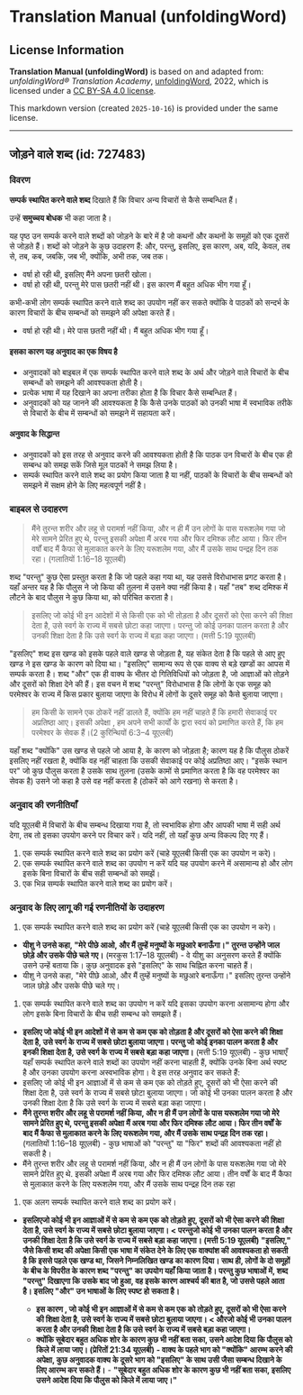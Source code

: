 # Translation Manual (unfoldingWord)

## License Information

**Translation Manual (unfoldingWord)** is based on and adapted from: _unfoldingWord® Translation Academy_, [unfoldingWord](https://unfoldingword.org/utw), 2022, which is licensed under a [CC BY-SA 4.0 license](https://creativecommons.org/licenses/by-sa/4.0/legalcode.en).

This markdown version (created `2025-10-16`) is provided under the same license.



--------------------------------

## जोड़ने वाले शब्द (id: 727483)

### विवरण

**सम्पर्क स्थापित करने वाले शब्द** दिखाते हैं कि विचार अन्य विचारों से कैसे सम्बन्धित हैं।

उन्हें **समुच्चय बोधक** भी कहा जाता है।

यह पृष्ठ उन सम्पर्क करने वाले शब्दों को जोड़ने के बारे में है जो कथनों और कथनों के समूहों को एक दूसरों से जोड़ते हैं। शब्दों को जोड़ने के कुछ उदाहरण हैं: और, परन्तु, इसलिए, इस कारण, अब, यदि, केवल, तब से, तब, कब, जबकि, जब भी, क्योंकि, अभी तक, जब तक।

* वर्षा हो रही थी, इसलिए मैंने अपना छतरी खोला।
* वर्षा हो रही थी, परन्तु मेरे पास छतरी नहीं थी। इस कारण मैं बहुत अधिक भीग गया हूँ।

कभी\-कभी लोग सम्पर्क स्थापित करने वाले शब्द का उपयोग नहीं कर सकते क्योंकि वे पाठकों को सन्दर्भ के कारण विचारों के बीच सम्बन्धों को समझने की अपेक्षा करते हैं।

* वर्षा हो रही थी। मेरे पास छतरी नहीं थी। मैं बहुत अधिक भीग गया हूँ।

#### इसका कारण यह अनुवाद का एक विषय है

* अनुवादकों को बाइबल में एक सम्पर्क स्थापित करने वाले शब्द के अर्थ और जोड़ने वाले विचारों के बीच सम्बन्धों को समझने की आवश्यकता होती है।
* प्रत्येक भाषा में यह दिखाने का अपना तरीका होता है कि विचार कैसे सम्बन्धित हैं।
* अनुवादकों को यह जानने की आवश्यकता है कि कैसे उनके पाठकों को उनकी भाषा में स्वभाविक तरीके से विचारों के बीच में सम्बन्धों को समझने में सहायता करें।

#### अनुवाद के सिद्धान्त

* अनुवादकों को इस तरह से अनुवाद करने की आवश्यकता होती है कि पाठक उन विचारों के बीच एक ही सम्बन्ध को समझ सकें जिसे मूल पाठकों ने समझ लिया है।
* सम्पर्क स्थापित करने वाले शब्द का प्रयोग किया जाता है या नहीं, पाठकों के विचारों के बीच सम्बन्धों को समझने में सक्षम होने के लिए महत्वपूर्ण नहीं है।

### बाइबल से उदाहरण

> मैंने तुरन्त शरीर और लहू से परामर्श नहीं किया, और न ही मैं उन लोगों के पास यरूशलेम गया जो मेरे सामने प्रेरित हुए थे, परन्तु इसकी अपेक्षा मैं अरब गया और फिर दमिश्क लौट आया। फिर तीन वर्षों बाद मैं कैफा से मुलाकात करने के लिए यरूशलेम गया, और मैं उसके साथ पन्द्रह दिन तक रहा। (गलातियों 1:16–18 यूएलबी)

शब्द "परन्तु" कुछ ऐसा प्रस्तुत करता है कि जो पहले कहा गया था, यह उससे विरोधाभास प्रगट करता है। यहाँ अन्तर यह है कि पौलुस ने जो किया की तुलना में उसने क्या नहीं किया है। यहाँ "तब" शब्द दमिश्क में लौटने के बाद पौलुस ने कुछ किया था, को परिचित कराता है।

> इसलिए जो कोई भी इन आदेशों में से किसी एक को भी तोड़ता है और दूसरों को ऐसा करने की शिक्षा देता है, उसे स्वर्ग के राज्य में सबसे छोटा कहा जाएगा। परन्तु जो कोई उनका पालन करता है और उनकी शिक्षा देता है कि उसे स्वर्ग के राज्य में बड़ा कहा जाएगा। (मत्ती 5:19 यूएलबी)

"इसलिए" शब्द इस खण्ड को इसके पहले वाले खण्ड से जोड़ता है, यह संकेत देता है कि पहले से आए हुए खण्ड ने इस खण्ड के कारण को दिया था। "इसलिए" सामान्य रूप से एक वाक्य से बड़े खण्डों का आपस में सम्पर्क करता है। शब्द "और" एक ही वाक्य के भीतर दो गितिविधियों को जोड़ता है, जो आज्ञाओं को तोड़ने और दूसरों को शिक्षा देने की हैं। इस वचन में शब्द "परन्तु" विरोधाभास है कि लोगों के एक समूह को परमेश्वर के राज्य में किस प्रकार बुलाया जाएगा के विरोध में लोगों के दूसरे समूह को कैसे बुलाया जाएगा।

> हम किसी के सामने एक ठोकरें नहीं डालते हैं, क्योंकि हम नहीं चाहते हैं कि हमारी सेवाकाई पर अप्रतिष्ठा आए। इसकी अपेक्षा , हम अपने सभी कार्यों के द्वारा स्वयं को प्रमाणित करते हैं, कि हम परमेश्वर के सेवक हैं।(2 कुरिन्थियों 6:3–4 यूएलबी)

यहाँ शब्द "क्योंकि" उस खण्ड से पहले जो आया है, के कारण को जोड़ता है; कारण यह है कि पौलुस ठोकरें इसलिए नहीं रखता है, क्योंकि वह नहीं चाहता कि उसकी सेवाकाई पर कोई अप्रतिष्ठा आए। "इसके स्थान पर" जो कुछ पौलुस करता है उसके साथ तुलना (उसके कामों से प्रमाणित करता है कि वह परमेश्वर का सेवक है) उसने जो कहा है उसे वह नहीं करता है (ठोकरें को आगे रखना) से करता है।

### अनुवाद की रणनीतियाँ

यदि यूएलबी में विचारों के बीच सम्बन्ध दिखाया गया है, तो स्वभाविक होगा और आपकी भाषा में सही अर्थ देगा, तब तो इसका उपयोग करने पर विचार करें। यदि नहीं, तो यहाँ कुछ अन्य विकल्प दिए गए हैं।

1. एक सम्पर्क स्थापित करने वाले शब्द का प्रयोग करें (चाहे यूएलबी किसी एक का उपयोग न करे)।
2. एक सम्पर्क स्थापित करने वाले शब्द का उपयोग न करें यदि यह उपयोग करने में असामान्य हो और लोग इसके बिना विचारों के बीच सही सम्बन्धों को समझें।
3. एक भिन्न सम्पर्क स्थापित करने वाले शब्द का प्रयोग करें।

### अनुवाद के लिए लागू की गई रणनीतियों के उदाहरण

1. एक सम्पर्क स्थापित करने वाले शब्द का प्रयोग करें (चाहे यूएलबी किसी एक का उपयोग न करे)।

* **यीशु ने उनसे कहा, "मेरे पीछे आओ, और मैं तुम्हें मनुष्यों के मछुआरे बनाऊँगा।" तुरन्त उन्होंने जाल छोड़े और उसके पीछे चले गए।** (मरकुस 1:17–18 यूएलबी) \- वे यीशु का अनुसरण करते हैं क्योंकि उसने उन्हें बताया कि। कुछ अनुवादक इसे "इसलिए" के साथ चिह्नित करना चाहते हैं।
* यीशु ने उनसे कहा, "मेरे पीछे आओ, और मैं तुम्हें मनुष्यों के मछुआरे बनाऊँगा।" इसलिए तुरन्त उन्होंने जाल छोड़े और उसके पीछे चले गए।

1. एक सम्पर्क स्थापित करने वाले शब्द का उपयोग न करें यदि इसका उपयोग करना असामान्य होगा और लोग इसके बिना विचारों के बीच सही सम्बन्ध को समझते हैं।

* **इसलिए जो कोई भी इन आदेशों में से कम से कम एक को तोड़ता है और दूसरों को ऐसा करने की शिक्षा देता है, उसे स्वर्ग के राज्य में सबसे छोटा बुलाया जाएगा। परन्तु जो कोई इनका पालन करता है और इनकी शिक्षा देता है, उसे स्वर्ग के राज्य में सबसे बड़ा कहा जाएगा।** (मत्ती 5:19 यूएलबी) \- कुछ भाषाएँ यहाँ सम्पर्क स्थापित करने वाले शब्दों का उपयोग नहीं करना चाहती हैं, क्योंकि उनके बिना अर्थ स्पष्ट है और उनका उपयोग करना अस्वभाविक होगा। वे इस तरह अनुवाद कर सकते हैं:
* इसलिए जो कोई भी इन आज्ञाओं में से कम से कम एक को तोड़ते हुए, दूसरों को भी ऐसा करने की शिक्षा देता है, उसे स्वर्ग के राज्य में सबसे छोटा बुलाया जाएगा। जो कोई भी उनका पालन करता है और उनकी शिक्षा देता है कि उसे स्वर्ग के राज्य में सबसे बड़ा कहा जाएगा।
* **मैंने तुरन्त शरीर और लहू से परामर्श नहीं किया, और न ही मैं उन लोगों के पास यरूशलेम गया जो मेरे सामने प्रेरित हुए थे, परन्तु इसकी अपेक्षा मैं अरब गया और फिर दमिश्क लौट आया। फिर तीन वर्षों के बाद मैं कैफा से मुलाकात करने के लिए यरूशलेम गया, और मैं उसके साथ पन्द्रह दिन तक रहा।** (गलातियों 1:16–18 यूएलबी) \- कुछ भाषाओं को "परन्तु" या "फिर" शब्दों की आवश्यकता नहीं हो सकती है।
* मैंने तुरन्त शरीर और लहू से परामर्श नहीं किया, और न ही मैं उन लोगों के पास यरूशलेम गया जो मेरे सामने प्रेरित हुए थे. इसकी अपेक्षा मैं अरब गया और फिर दमिश्क लौट आया। तीन वर्षों के बाद मैं कैफा से मुलाकात करने के लिए यरूशलेम गया, और मैं उसके साथ पन्द्रह दिन तक रहा

1. एक अलग सम्पर्क स्थापित करने वाले शब्द का प्रयोग करें।

* **इसलिएजो कोई भी इन आज्ञाओं में से कम से कम एक को तोड़ते हुए, दूसरों को भी ऐसा करने की शिक्षा देता है, उसे स्वर्ग के राज्य में सबसे छोटा बुलाया जाएगा। \< परन्तुजो कोई भी उनका पालन करता है और उनकी शिक्षा देता है कि उसे स्वर्ग के राज्य में सबसे बड़ा कहा जाएगा। (मत्ती 5:19 यूएलबी) "इसलिए," जैसे किसी शब्द की अपेक्षा किसी एक भाषा में संकेत देने के लिए एक वाक्यांश की आवश्यकता हो सकती है कि इससे पहले एक खण्ड था, जिसने निम्नलिखित खण्ड का कारण दिया। साथ ही, लोगों के दो समूहों के बीच के विपरीत के कारण शब्द "परन्तु" का उपयोग यहाँ किया जाता है। परन्तु कुछ भाषाओं में, शब्द "परन्तु" दिखाएगा कि उसके बाद जो हुआ, वह इसके कारण आश्चर्य की बात है, जो उससे पहले आता है। इसलिए "और" उन भाषाओं के लिए स्पष्ट हो सकता है।**

    + **इस कारण , जो कोई भी इन आज्ञाओं में से कम से कम एक को तोड़ते हुए, दूसरों को भी ऐसा करने की शिक्षा देता है, उसे स्वर्ग के राज्य में सबसे छोटा बुलाया जाएगा। \< औरजो कोई भी उनका पालन करता है और उनकी शिक्षा देता है कि उसे स्वर्ग के राज्य में सबसे बड़ा कहा जाएगा।**

    - **क्योंकि सूबेदार बहुत अधिक शोर के कारण कुछ भी नहीं बता सका, उसने आदेश दिया कि पौलुस को किले में लाया जाए। (प्रेरितों 21:34 यूएलबी) \- वाक्य के पहले भाग को "क्योंकि" आरम्भ करने की अपेक्षा, कुछ अनुवादक वाक्य के दूसरे भाग को "इसलिए" के साथ उसी जैसा सम्बन्ध दिखाने के लिए आरम्भ कर सकते हैं।**
                - **"सूबेदार बहुत अधिक शोर के कारण कुछ भी नहीं बता सका, इसलिए उसने आदेश दिया कि पौलुस को किले में लाया जाए।"**



